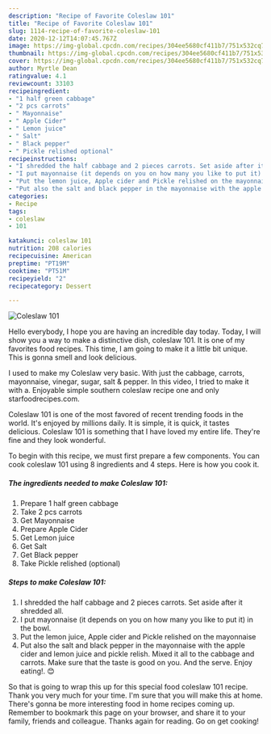 ```yaml
---
description: "Recipe of Favorite Coleslaw 101"
title: "Recipe of Favorite Coleslaw 101"
slug: 1114-recipe-of-favorite-coleslaw-101
date: 2020-12-12T14:07:45.767Z
image: https://img-global.cpcdn.com/recipes/304ee5680cf411b7/751x532cq70/coleslaw-101-recipe-main-photo.jpg
thumbnail: https://img-global.cpcdn.com/recipes/304ee5680cf411b7/751x532cq70/coleslaw-101-recipe-main-photo.jpg
cover: https://img-global.cpcdn.com/recipes/304ee5680cf411b7/751x532cq70/coleslaw-101-recipe-main-photo.jpg
author: Myrtle Dean
ratingvalue: 4.1
reviewcount: 33103
recipeingredient:
- "1 half green cabbage"
- "2 pcs carrots"
- " Mayonnaise"
- " Apple Cider"
- " Lemon juice"
- " Salt"
- " Black pepper"
- " Pickle relished optional"
recipeinstructions:
- "I shredded the half cabbage and 2 pieces carrots. Set aside after it shredded all."
- "I put mayonnaise (it depends on you on how many you like to put it) in the bowl."
- "Put the lemon juice, Apple cider and Pickle relished on the mayonnaise"
- "Put also the salt and black pepper in the mayonnaise with the apple cider and lemon juice and pickle relish. Mixed it all to the cabbage and carrots. Make sure that the taste is good on you. And the serve. Enjoy eating!. 😊"
categories:
- Recipe
tags:
- coleslaw
- 101

katakunci: coleslaw 101 
nutrition: 208 calories
recipecuisine: American
preptime: "PT19M"
cooktime: "PT51M"
recipeyield: "2"
recipecategory: Dessert

---
```



![Coleslaw 101](https://img-global.cpcdn.com/recipes/304ee5680cf411b7/751x532cq70/coleslaw-101-recipe-main-photo.jpg)

Hello everybody, I hope you are having an incredible day today. Today, I will show you a way to make a distinctive dish, coleslaw 101. It is one of my favorites food recipes. This time, I am going to make it a little bit unique. This is gonna smell and look delicious.

I used to make my Coleslaw very basic. With just the cabbage, carrots, mayonnaise, vinegar, sugar, salt &amp; pepper. In this video, I tried to make it with a. Enjoyable simple southern coleslaw recipe one and only starfoodrecipes.com.

Coleslaw 101 is one of the most favored of recent trending foods in the world. It's enjoyed by millions daily. It is simple, it is quick, it tastes delicious. Coleslaw 101 is something that I have loved my entire life. They're fine and they look wonderful.


To begin with this recipe, we must first prepare a few components. You can cook coleslaw 101 using 8 ingredients and 4 steps. Here is how you cook it.

<!--inarticleads1-->

##### The ingredients needed to make Coleslaw 101:

1. Prepare 1 half green cabbage
1. Take 2 pcs carrots
1. Get  Mayonnaise
1. Prepare  Apple Cider
1. Get  Lemon juice
1. Get  Salt
1. Get  Black pepper
1. Take  Pickle relished (optional)




<!--inarticleads2-->

##### Steps to make Coleslaw 101:

1. I shredded the half cabbage and 2 pieces carrots. Set aside after it shredded all.
1. I put mayonnaise (it depends on you on how many you like to put it) in the bowl.
1. Put the lemon juice, Apple cider and Pickle relished on the mayonnaise
1. Put also the salt and black pepper in the mayonnaise with the apple cider and lemon juice and pickle relish. Mixed it all to the cabbage and carrots. Make sure that the taste is good on you. And the serve. Enjoy eating!. 😊




So that is going to wrap this up for this special food coleslaw 101 recipe. Thank you very much for your time. I'm sure that you will make this at home. There's gonna be more interesting food in home recipes coming up. Remember to bookmark this page on your browser, and share it to your family, friends and colleague. Thanks again for reading. Go on get cooking!
